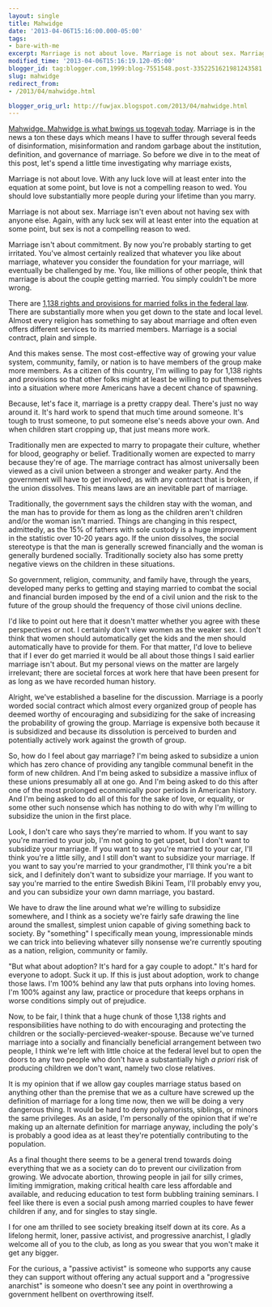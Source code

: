 ```yaml
---
layout: single
title: Mahwidge
date: '2013-04-06T15:16:00.000-05:00'
tags: 
- bare-with-me
excerpt: Marriage is not about love. Marriage is not about sex. Marriage is not about commitment.
modified_time: '2013-04-06T15:16:19.120-05:00'
blogger_id: tag:blogger.com,1999:blog-7551548.post-3352251621981243581
slug: mahwidge
redirect_from: 
- /2013/04/mahwidge.html

blogger_orig_url: http://fuwjax.blogspot.com/2013/04/mahwidge.html
---
```


[Mahwidge. Mahwidge is what bwings us togevah today](http://www.youtube.com/watch?v=Sbqv3MwwVd8 "Princess Bride"). Marriage is in the news a ton these days which means I have to suffer through several feeds of disinformation, misinformation and random garbage about the institution, definition, and governance of marriage. So before we dive in to the meat of this post, let's spend a little time investigating why marriage exists,

Marriage is not about love. With any luck love will at least enter into the equation at some point, but love is not a compelling reason to wed. You should love substantially more people during your lifetime than you marry.

Marriage is not about sex. Marriage isn't even about not having sex with anyone else. Again, with any luck sex will at least enter into the equation at some point, but sex is not a compelling reason to wed.

Marriage isn't about commitment. By now you're probably starting to get irritated. You've almost certainly realized that whatever you like about marriage, whatever you consider the foundation for your marriage, will eventually be challenged by me. You, like millions of other people, think that marriage is about the couple getting married. You simply couldn't be more wrong.

There are [1,138 rights and provisions for married folks in the federal law](http://en.wikipedia.org/wiki/Rights_and_responsibilities_of_marriages_in_the_United_States "wikipedia"). There are substantially more when you get down to the state and local level. Almost every religion has something to say about marriage and often even offers different services to its married members. Marriage is a social contract, plain and simple.

And this makes sense. The most cost-effective way of growing your value system, community, family, or nation is to have members of the group make more members. As a citizen of this country, I'm willing to pay for 1,138 rights and provisions so that other folks might at least be willing to put themselves into a situation where more Americans have a decent chance of spawning.

Because, let's face it, marriage is a pretty crappy deal. There's just no way around it. It's hard work to spend that much time around someone. It's tough to trust someone, to put someone else's needs above your own. And when children start cropping up, that just means more work.

Traditionally men are expected to marry to propagate their culture, whether for blood, geography or belief. Traditionally women are expected to marry because they're of age. The marriage contract has almost universally been viewed as a civil union between a stronger and weaker party. And the government will have to get involved, as with any contract that is broken, if the union dissolves. This means laws are an inevitable part of marriage.

Traditionally, the government says the children stay with the woman, and the man has to provide for them as long as the children aren't children and/or the woman isn't married. Things are changing in this respect, admittedly, as the 15% of fathers with sole custody is a huge improvement in the statistic over 10-20 years ago. If the union dissolves, the social stereotype is that the man is generally screwed financially and the woman is generally burdened socially. Traditionally society also has some pretty negative views on the children in these situations.

So government, religion, community, and family have, through the years, developed many perks to getting and staying married to combat the social and financial burden imposed by the end of a civil union and the risk to the future of the group should the frequency of those civil unions decline.

I'd like to point out here that it doesn't matter whether you agree with these perspectives or not. I certainly don't view women as the weaker sex. I don't think that women should automatically get the kids and the men should automatically have to provide for them. For that matter, I'd love to believe that if I ever do get married it would be all about those things I said earlier marriage isn't about. But my personal views on the matter are largely irrelevant; there are societal forces at work here that have been present for as long as we have recorded human history.

Alright, we've established a baseline for the discussion. Marriage is a poorly worded social contract which almost every organized group of people has deemed worthy of encouraging and subsidizing for the sake of increasing the probability of growing the group. Marriage is expensive both because it is subsidized and because its dissolution is perceived to burden and potentially actively work against the growth of group.

So, how do I feel about gay marriage? I'm being asked to subsidize a union which has zero chance of providing any tangible communal benefit in the form of new children. And I'm being asked to subsidize a massive influx of these unions presumably all at one go. And I'm being asked to do this after one of the most prolonged economically poor periods in American history. And I'm being asked to do all of this for the sake of love, or equality, or some other such nonsense which has nothing to do with why I'm willing to subsidize the union in the first place.

Look, I don't care who says they're married to whom. If you want to say you're married to your job, I'm not going to get upset, but I don't want to subsidize your marriage. If you want to say you're married to your car, I'll think you're a little silly, and I still don't want to subsidize your marriage. If you want to say you're married to your grandmother, I'll think you're a bit sick, and I definitely don't want to subsidize your marriage. If you want to say you're married to the entire Swedish Bikini Team, I'll probably envy you, and you can subsidize your own damn marriage, you bastard.

We have to draw the line around what we're willing to subsidize somewhere, and I think as a society we're fairly safe drawing the line around the smallest, simplest union capable of giving something back to society. By "something" I specifically mean young, impressionable minds we can trick into believing whatever silly nonsense we're currently spouting as a nation, religion, community or family.

"But what about adoption? It's hard for a gay couple to adopt." It's hard for everyone to adopt. Suck it up. If this is just about adoption, work to change those laws. I'm 100% behind any law that puts orphans into loving homes. I'm 100% against any law, practice or procedure that keeps orphans in worse conditions simply out of prejudice.

Now, to be fair, I think that a huge chunk of those 1,138 rights and responsibilities have nothing to do with encouraging and protecting the children or the socially-percieved-weaker-spouse. Because we've turned marriage into a socially and financially beneficial arrangement between two people, I think we're left with little choice at the federal level but to open the doors to any two people who don't have a substantially high *a priori* risk of producing children we don't want, namely two close relatives.

It is my opinion that if we allow gay couples marriage status based on anything other than the premise that we as a culture have screwed up the definition of marriage for a long time now, then we will be doing a very dangerous thing. It would be hard to deny polyamorists, siblings, or minors the same privileges. As an aside, I'm personally of the opinion that if we're making up an alternate definition for marriage anyway, including the poly's is probably a good idea as at least they're potentially contributing to the population.

As a final thought there seems to be a general trend towards doing everything that we as a society can do to prevent our civilization from growing. We advocate abortion, throwing people in jail for silly crimes, limiting immigration, making critical health care less affordable and available, and reducing education to test form bubbling training seminars. I feel like there is even a social push among married couples to have fewer children if any, and for singles to stay single.

I for one am thrilled to see society breaking itself down at its core. As a lifelong hermit, loner, passive activist, and progressive anarchist, I gladly welcome all of you to the club, as long as you swear that you won't make it get any bigger.

For the curious, a "passive activist" is someone who supports any cause they can support without offering any actual support and a "progressive anarchist" is someone who doesn't see any point in overthrowing a government hellbent on overthrowing itself.